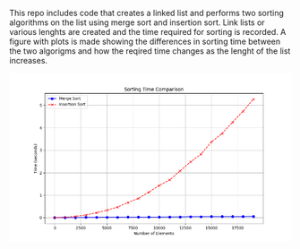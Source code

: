 This repo includes code that creates a linked list and performs two sorting algorithms on the list using merge sort and insertion sort.
Link lists or various lenghts are created and the time required for sorting is recorded.
A figure with plots is made showing the differences in sorting time between the two algorigms and how the reqired time changes as the lenght of the list increases.

![Sorting Time Comparison Plot](SortingTimeComparisonPlot.png)
